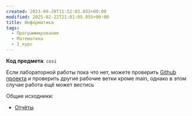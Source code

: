 ```yaml
---
created: 2023-09-20T11:52:03.033+00:00
modified: 2025-02-22T21:01:05.055+00:00
title: Информатика
tags:
  - Программирование
  - Математика
  - 1_курс
---
```

**Код предмета**: `cosi`

Если лабораторной работы пока что нет, можете проверить [Github проекта](https://github.com/IAmProgrammist/lab_materials) и проверить другие рабочие ветки кроме main, однако в этом случае работа ещё может вестись 

Общие исходники:
- [Отчёты](https://github.com/IAmProgrammist/lab_materials/tree/main/%D0%98%D0%BD%D1%84%D0%BE%D1%80%D0%BC%D0%B0%D1%82%D0%B8%D0%BA%D0%B0)